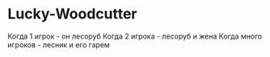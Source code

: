 # Lucky-Woodcutter
Когда 1 игрок - он лесоруб
Когда 2 игрока - лесоруб и жена
Когда много игроков - лесник и его гарем

